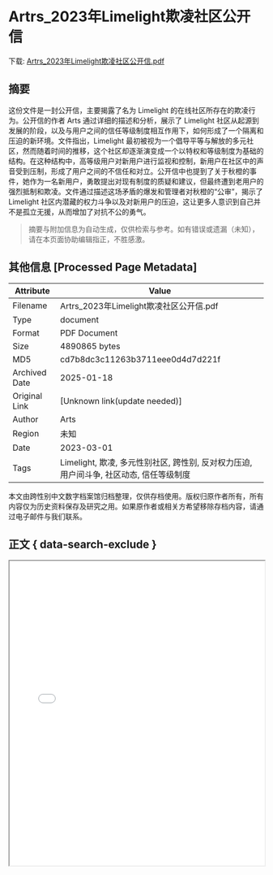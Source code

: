 # Artrs_2023年Limelight欺凌社区公开信

<!-- tcd_download_link -->
下载: <a href="../Artrs_2023年Limelight欺凌社区公开信.pdf" download>Artrs_2023年Limelight欺凌社区公开信.pdf</a>
<!-- tcd_download_link_end -->

## 摘要

<!-- tcd_abstract -->
这份文件是一封公开信，主要揭露了名为 Limelight 的在线社区所存在的欺凌行为。公开信的作者 Arts 通过详细的描述和分析，展示了 Limelight 社区从起源到发展的阶段，以及与用户之间的信任等级制度相互作用下，如何形成了一个隔离和压迫的新环境。文件指出，Limelight 最初被视为一个倡导平等与解放的多元社区，然而随着时间的推移，这个社区却逐渐演变成一个以特权和等级制度为基础的结构。在这种结构中，高等级用户对新用户进行监视和控制，新用户在社区中的声音受到压制，形成了用户之间的不信任和对立。公开信中也提到了关于秋橙的事件，她作为一名新用户，勇敢提出对现有制度的质疑和建议，但最终遭到老用户的强烈抵制和欺凌。文件通过描述这场矛盾的爆发和管理者对秋橙的“公审”，揭示了 Limelight 社区内潜藏的权力斗争以及对新用户的压迫，这让更多人意识到自己并不是孤立无援，从而增加了对抗不公的勇气。

<!-- tcd_abstract_end -->

> 摘要与附加信息为自动生成，仅供检索与参考。如有错误或遗漏（未知），请在本页面协助编辑指正，不胜感激。

## 其他信息 [Processed Page Metadata]

| Attribute       | Value                                  |
|-----------------|----------------------------------------|
| Filename        | Artrs_2023年Limelight欺凌社区公开信.pdf                             |
| Type            | document                                 |
| Format          | PDF Document                               |
| Size            | 4890865 bytes                           |
| MD5             | cd7b8dc3c11263b3711eee0d4d7d221f                                  |
| Archived Date   | 2025-01-18                             |
| Original Link   | [Unknown link(update needed)]                         |
| Author          | Arts                               |
| Region          | 未知                               |
| Date            | 2023-03-01                                 |
| Tags            | Limelight, 欺凌, 多元性别社区, 跨性别, 反对权力压迫, 用户间斗争, 社区动态, 信任等级制度                                 |

本文由跨性别中文数字档案馆归档整理，仅供存档使用。版权归原作者所有，所有内容仅为历史资料保存及研究之用。如果原作者或相关方希望移除存档内容，请通过电子邮件与我们联系。

## 正文 { data-search-exclude }

<!-- tcd_main_text -->
<iframe src="../Artrs_2023年Limelight欺凌社区公开信.pdf" width="100%" height="600px">
    <p>无法显示PDF，请下载查看。</p>
</iframe>
<!-- tcd_main_text_end -->

